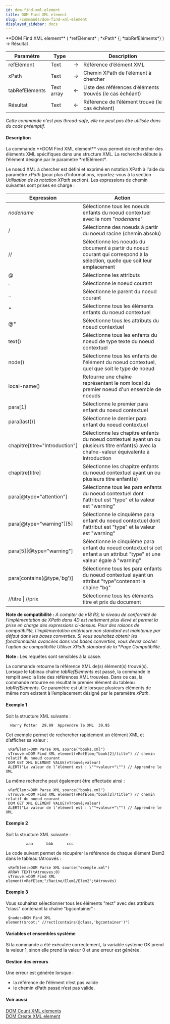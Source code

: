 ```yaml
---
id: dom-find-xml-element
title: DOM Find XML element
slug: /commands/dom-find-xml-element
displayed_sidebar: docs
---
```


<!--REF #_command_.DOM Find XML element.Syntax-->**DOM Find XML element** ( *refElément* ; *xPath* {; *tabRefEléments*} ) -> Résultat<!-- END REF-->
<!--REF #_command_.DOM Find XML element.Params-->
| Paramètre | Type |  | Description |
| --- | --- | --- | --- |
| refElément | Text | &#8594;  | Référence d’élément XML |
| xPath | Text | &#8594;  | Chemin XPath de l’élément à chercher |
| tabRefEléments | Text array | &#8592; | Liste des références d’éléments trouvés (le cas échéant) |
| Résultat | Text | &#8592; | Référence de l’élément trouvé (le cas échéant) |

<!-- END REF-->

*Cette commande n'est pas thread-safe, elle ne peut pas être utilisée dans du code préemptif.*


#### Description 

<!--REF #_command_.DOM Find XML element.Summary-->La commande **DOM Find XML element** vous permet de rechercher des éléments XML spécifiques dans une structure XML.<!-- END REF--> La recherche débute à l’élément désigné par le paramètre *refElément*.

Le noeud XML à chercher est défini et exprimé en notation XPath à l'aide du paramètre *xPath* (pour plus d'informations, reportez-vous à la section *Utilisation de la notation XPath* section). Les expressions de chemin suivantes sont prises en charge :

| **Expression**                   | **Action**                                                                                                                                  |
| -------------------------------- | ------------------------------------------------------------------------------------------------------------------------------------------- |
| *nodename*                       | Sélectionne tous les noeuds enfants du noeud contextuel avec le nom "*nodename*"                                                            |
| /                                | Sélectionne des noeuds à partir du noeud racine (chemin absolu)                                                                             |
| //                               | Sélectionne les noeuds du document à partir du noeud courant qui correspond à la sélection, quelle que soit leur emplacement                |
| @                                | Sélectionne les attributs                                                                                                                   |
| .                                | Sélectionne le noeud courant                                                                                                                |
| ..                               | Sélectionne le parent du noeud courant                                                                                                      |
| \*                               | Sélectionne tous les éléments enfants du noeud contextuel                                                                                   |
| @\*                              | Sélectionne tous les attributs du noeud contextuel                                                                                          |
| text()                           | Sélectionne tous les enfants du noeud de type texte du noeud contextuel                                                                     |
| node()                           | Sélectionne tous les enfants de l'élément du noeud contextuel, quel que soit le type de noeud                                               |
| local-name()                     | Retourne une chaîne représentant le nom local du premier noeud d'un ensemble de noeuds                                                      |
| para\[1\]                        | Sélectionne le premier para enfant du noeud contextuel                                                                                      |
| para\[last()\]                   | Sélectionne le dernier para enfant du noeud contextuel                                                                                      |
| chapitre\[titre="Introduction"\] | Sélectionne les chapitre enfants du noeud contextuel ayant un ou plusieurs titre enfant(s) avec la chaîne-valeur équivalente à Introduction |
| chapitre\[titre\]                | Sélectionne les chapitre enfants du noeud contextuel ayant un ou plusieurs titre enfant(s)                                                  |
| para\[@type="attention"\]        | Sélectionne tous les para enfants du noeud contextuel dont l'attribut est "type" et la valeur est "warning"                                 |
| para\[@type="warning"\]\[5\]     | Sélectionne le cinquième para enfant du noeud contextuel dont l'attribut est "type" et la valeur est "warning"                              |
| para\[5\]\[@type="warning"\]     | Sélectionne le cinquième para enfant du noeud contextuel si cet enfant a un attribut "type" et une valeur égale à "warning"                 |
| para\[contains(@type,'bg')\]     | Sélectionne tous les para enfants du noeud contextuel ayant un attribut "type"contenant la chaîne "bg"                                      |
| //titre \| //prix                | Sélectionne tous les éléments titre et prix du document                                                                                     |

**Note de compatibilité :** *A compter de v18 R3, le niveau de conformité de l'implémentation de XPath dans 4D est nettement plus élevé et permet la prise en charge des expressions ci-dessus. Pour des raisons de compatibilité, l'implémentation antérieure non standard est maintenue par défaut dans les bases converties. Si vous souhaitez obtenir les fonctionnalités avancées dans vos bases converties, vous devez cocher l'option de compatibilité *Utiliser XPath standard* de la* **Page Compatibilité.* 

**Note :** Les requêtes sont sensibles à la casse.

La commande retourne la référence XML de(s) élément(s) trouvé(s). Lorsque le tableau chaîne *tabRefEléments* est passé, la commande le remplit avec la liste des références XML trouvées. Dans ce cas, la commande retourne en résultat le premier élément du tableau *tabRefEléments*. Ce paramètre est utile lorsque plusieurs éléments de même nom existent à l’emplacement désigné par le paramètre *xPath*.

#### Exemple 1 

Soit la structure XML suivante :

```RAW
  Harry Potter  29.99  Apprendre le XML  39.95
```

Cet exemple permet de rechercher rapidement un élément XML et d’afficher sa valeur :

```4d
 vRefElem:=DOM Parse XML source("books.xml")
 vTrouvé:=DOM Find XML element(vRefElem;"book[2]/title") // chemin relatif du noeud courant
 DOM GET XML ELEMENT VALUE(vTrouvé;valeur)
 ALERT("La valeur de l’élément est : \""+valeur+"\"") // Apprendre le XML
```

La même recherche peut également être effectuée ainsi :

```4d
 vRefElem:=DOM Parse XML source("books.xml")
 vTrouvé:=DOM Find XML element(vRefElem;"book[2]/title") // chemin relatif du noeud courant
 DOM GET XML ELEMENT VALUE(vTrouvé;valeur)
 ALERT("La valeur de l’élément est : \""+valeur+"\"") // Apprendre le XML
```

#### Exemple 2 

Soit la structure XML suivante : 

```RAW
         aaa      bbb      ccc   
```

Le code suivant permet de récupérer la référence de chaque élément Elem2 dans le tableau tAtrouvés :

```4d
 vRefElem:=DOM Parse XML source("exemple.xml")
 ARRAY TEXT(tAtrouves;0)
 vTrouvé:=DOM Find XML element(vRefElem;"/Racine/Elem1/Elem2";tAtrouvés)
```

#### Exemple 3 

Vous souhaitez sélectionner tous les éléments "rect" avec des attributs "class" contenant la chaîne "bgcontainer" :

```4d
 $node:=DOM Find XML element($root;" //rect[contains(@class,'bgcontainer')")
```

#### Variables et ensembles système 

Si la commande a été exécutée correctement, la variable système OK prend la valeur 1, sinon elle prend la valeur 0 et une erreur est générée. 

#### Gestion des erreurs 

Une erreur est générée lorsque :

* la référence de l’élément n’est pas valide
* le chemin xPath passé n’est pas valide.

#### Voir aussi 

[DOM Count XML elements](dom-count-xml-elements.md)  
[DOM Create XML element](dom-create-xml-element.md)  